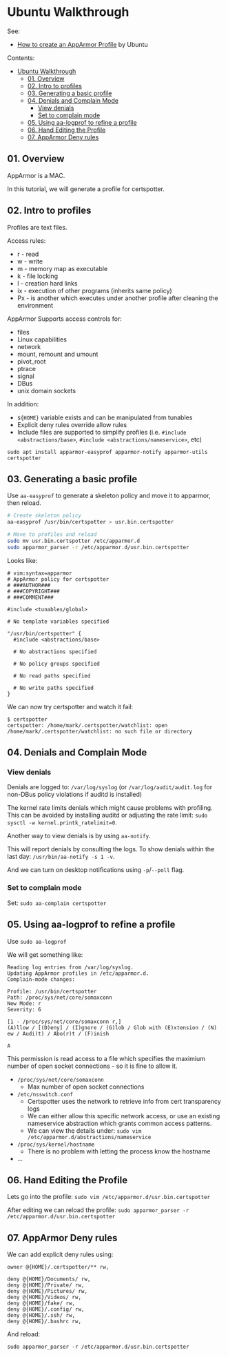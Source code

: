 # Ubuntu Walkthrough

See:
* [How to create an AppArmor Profile](https://ubuntu.com/tutorials/beginning-apparmor-profile-development#1-overview) by Ubuntu

Contents:
- [Ubuntu Walkthrough](#ubuntu-walkthrough)
  - [01. Overview](#01-overview)
  - [02. Intro to profiles](#02-intro-to-profiles)
  - [03. Generating a basic profile](#03-generating-a-basic-profile)
  - [04. Denials and Complain Mode](#04-denials-and-complain-mode)
    - [View denials](#view-denials)
    - [Set to complain mode](#set-to-complain-mode)
  - [05. Using aa-logprof to refine a profile](#05-using-aa-logprof-to-refine-a-profile)
  - [06. Hand Editing the Profile](#06-hand-editing-the-profile)
  - [07. AppArmor Deny rules](#07-apparmor-deny-rules)

## 01. Overview

AppArmor is a MAC.

In this tutorial, we will generate a profile for certspotter.

## 02. Intro to profiles

Profiles are text files.

Access rules:
* r - read
* w - write
* m - memory map as executable
* k - file locking
* l - creation hard links
* ix - execution of other programs (inherits same policy)
* Px - is another which executes  under another profile after cleaning the environment

AppArmor Supports access controls for:
* files
* Linux capabilities
* network
* mount, remount and umount
* pivot_root
* ptrace
* signal
* DBus
* unix domain sockets

In addition:
* `${HOME}` variable exists and can be manipulated from tunables
* Explicit deny rules override allow rules
* Include files are supported to simplify profiles (i.e. `#include <abstractions/base>`, `#include <abstractions/nameservice>`, etc)

`sudo apt install apparmor-easyprof apparmor-notify apparmor-utils certspotter`

## 03. Generating a basic profile

Use `aa-easyprof` to generate a skeleton policy and move it to apparmor, then reload.
```bash
# Create skeleton policy
aa-easyprof /usr/bin/certspotter > usr.bin.certspotter

# Move to profiles and reload
sudo mv usr.bin.certspotter /etc/apparmor.d
sudo apparmor_parser -r /etc/apparmor.d/usr.bin.certspotter
```

Looks like:
```
# vim:syntax=apparmor
# AppArmor policy for certspotter
# ###AUTHOR###
# ###COPYRIGHT###
# ###COMMENT###

#include <tunables/global>

# No template variables specified

"/usr/bin/certspotter" {
  #include <abstractions/base>

  # No abstractions specified

  # No policy groups specified

  # No read paths specified

  # No write paths specified
}
```

We can now try certspotter and watch it fail:
```
$ certspotter
certspotter: /home/mark/.certspotter/watchlist: open /home/mark/.certspotter/watchlist: no such file or directory
```

## 04. Denials and Complain Mode

### View denials

Denials are logged to: `/var/log/syslog` (or `/var/log/audit/audit.log` for non-DBus policy violations if auditd is installed)

The kernel rate limits denials which might cause problems with profiling. This can be avoided by
installing auditd or adjusting the rate limit: `sudo sysctl -w kernel.printk_ratelimit=0`.

Another way to view denials is by using `aa-notify`.

This will report denials by consulting the logs. To show denials within the last day:
`/usr/bin/aa-notify -s 1 -v`.

And we can turn on desktop notifications using `-p`/`--poll` flag.

### Set to complain mode

Set: `sudo aa-complain certspotter`

## 05. Using aa-logprof to refine a profile

Use `sudo aa-logprof`

We will get something like:
```
Reading log entries from /var/log/syslog.
Updating AppArmor profiles in /etc/apparmor.d.
Complain-mode changes:

Profile: /usr/bin/certspotter
Path: /proc/sys/net/core/somaxconn
New Mode: r
Severity: 6

[1 - /proc/sys/net/core/somaxconn r,]
(A)llow / [(D)eny] / (I)gnore / (G)lob / Glob with (E)xtension / (N) ew / Audi(t) / Abo(r)t / (F)inish

A
```

This permission is read access to a file which specifies the maximium number of open socket
connections - so it is fine to allow it.

* `/proc/sys/net/core/somaxconn`
  * Max number of open socket connections
* `/etc/nsswitch.conf`
  * Certspotter uses the network to retrieve info from cert transparency logs
  * We can either allow this specific network access, or use an existing nameservice abstraction which grants common access patterns.
  * We can view the details under: `sudo vim /etc/apparmor.d/abstractions/nameservice`
* `/proc/sys/kernel/hostname`
  * There is no problem with letting the process know the hostname
* ...

## 06. Hand Editing the Profile

Lets go into the profile: `sudo vim /etc/apparmor.d/usr.bin.certspotter`

After editing we can reload the profile: `sudo apparmor_parser -r /etc/apparmor.d/usr.bin.certspotter`

## 07. AppArmor Deny rules

We can add explicit deny rules using:
```
owner @{HOME}/.certspotter/** rw,

deny @{HOME}/Documents/ rw,
deny @{HOME}/Private/ rw,
deny @{HOME}/Pictures/ rw,
deny @{HOME}/Videos/ rw,
deny @{HOME}/fake/ rw,
deny @{HOME}/.config/ rw,
deny @{HOME}/.ssh/ rw,
deny @{HOME}/.bashrc rw,
```

And reload:
```
sudo apparmor_parser -r /etc/apparmor.d/usr.bin.certspotter
```